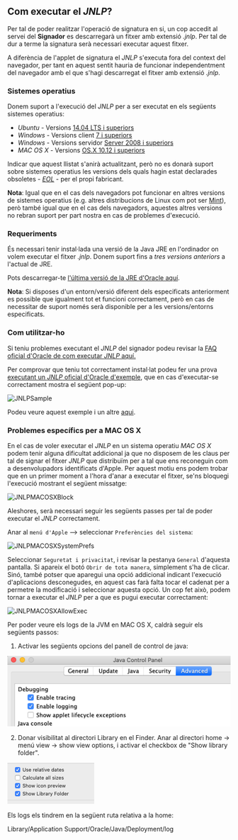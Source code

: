 <h2>Com executar el <i>JNLP</i>?</h2>

Per tal de poder realitzar l'operació de signatura en si, un cop accedit al servei del **Signador** es descarregarà un fitxer amb extensió *.jnlp*. 
Per tal de dur a terme la signatura serà necessari executar aquest fitxer.

A diferència de l'applet de signatura el *JNLP* s'executa fora del context del navegador, per tant en aquest sentit hauria de funcionar independentment del navegador amb el que s'hagi descarregat el fitxer amb extensió *.jnlp*.

<h3>Sistemes operatius</h3>

Donem suport a l'execució del *JNLP* per a ser executat en els següents sistemes operatius:

 - *Ubuntu* - Versions [14.04 LTS i superiors](https://wiki.ubuntu.com/Releases) 
 - *Windows* - Versions client [7 i superiors](https://en.wikipedia.org/wiki/List_of_Microsoft_Windows_versions#Client_versions)
 - *Windows* - Versions servidor [Server 2008 i superiors](https://en.wikipedia.org/wiki/List_of_Microsoft_Windows_versions#Server_versions)
 - *MAC OS X* - Versions [OS.X 10.12 i superiors](https://en.wikipedia.org/wiki/MacOS#Release_history)
 
Indicar que aquest llistat s'anirà actualitzant, però no es donarà suport sobre sistemes operatius les versions dels quals hagin estat declarades obsoletes - [*EOL*](https://en.wikipedia.org/wiki/End-of-life_(product)) - per el propi fabricant.

**Nota**: Igual que en el cas dels navegadors pot funcionar en altres versions de sistemes operatius (e.g. altres distribucions de Linux com pot ser [Mint](https://www.linuxmint.com/)), però també igual que en el cas dels navegadors, aquestes altres versions no rebran suport per part nostra en cas de problemes d'execució.
 
<h3>Requeriments</h3>

És necessari tenir instal·lada una versió de la Java JRE en l'ordinador on volem executar el fitxer *.jnlp*. 
Donem suport fins a _tres versions anteriors_ a l'actual de JRE.

Pots descarregar-te [l'última versió de la JRE d'Oracle aquí](https://www.java.com/es/download/).

**Nota**: Si disposes d'un entorn/versió diferent dels especificats anteriorment es possible que igualment tot et funcioni correctament, però en cas de necessitar de suport només serà disponible per a les versions/entorns especificats.

<h3>Com utilitzar-ho</h3>

Si teniu problemes executant el _JNLP_ del signador podeu revisar la [FAQ oficial d'Oracle de com executar _JNLP_ aquí.](https://www.java.com/es/download/faq/java_webstart.xml)

Per comprovar que teniu tot correctament instal·lat podeu fer una prova [executant un _JNLP_ oficial d'Oracle d'exemple](https://docs.oracle.com/javase/tutorialJWS/samples/deployment/dynamictree_webstartJWSProject/dynamictree_webstart.jnlp), que en cas d'executar-se correctament mostra el següent pop-up:

![JNLPSample](imgs/JNLPSample.png)

Podeu veure aquest exemple i un altre [aqui](https://docs.oracle.com/javase/tutorial/deployment/webstart/examplesIndex.html).

### Problemes específics per a MAC OS X

En el cas de voler executar el _JNLP_ en un sistema operatiu _MAC OS X_ podem tenir alguna dificultat addicional ja que no disposem de les claus per tal de signar el fitxer _JNLP_ que distribuïm per a tal que ens reconeguin com a desenvolupadors identificats d'Apple. Per aquest motiu ens podem trobar que en un primer moment a l'hora d'anar a executar el fitxer, se'ns bloquegi l'execució mostrant el següent missatge:

![JNLPMACOSXBlock](imgs/jnlp/macosx/mac_jnlp_block.png)

Aleshores, serà necessari seguir les següents passes per tal de poder executar el _JNLP_ correctament.

Anar al `menú d'Apple` --> seleccionar `Preferències del sistema`:

![JNLPMACOSXSystemPrefs](imgs/jnlp/macosx/mac_system_preferences.png)

Seleccionar `Seguretat i privacitat`, i revisar la pestanya `General` d'aquesta pantalla. Si apareix el botó `Obrir de tota manera`, simplement s'ha de clicar. Sinó, també potser que aparegui una opció addicional indicant l'execució d'aplicacions desconegudes, en aquest cas farà falta tocar el cadenat per a permetre la modificació i seleccionar aquesta opció. Un cop fet això, podem tornar a executar el _JNLP_ per a que es pugui executar correctament:

![JNLPMACOSXAllowExec](imgs/jnlp/macosx/mac_jnlp_allow_execution.png)

Per poder veure els logs de la JVM en MAC OS X, caldrà seguir els següents passos:
1. Activar les següents opcions del panell de control de java: 

![JNLPMACOSXJCP](imgs/jnlp/macosx/mac_jcp.png)

2. Donar visibilitat al directori Library en el Finder.
Anar al directori home -> menú view -> show view options, i activar el checkbox de "Show library folder".

![JNLPMACOSXLF](imgs/jnlp/macosx/mac_showlf.png)

Els logs els tindrem en la següent ruta relativa a la home:

Library/Application Support/Oracle/Java/Deployment/log

